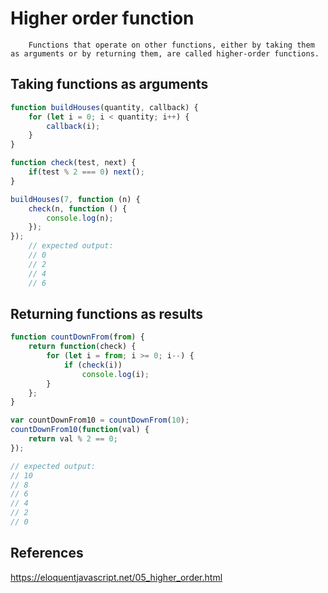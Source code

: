 # Higher order function

        Functions that operate on other functions, either by taking them as arguments or by returning them, are called higher-order functions.

## Taking functions as arguments
```js
function buildHouses(quantity, callback) {
    for (let i = 0; i < quantity; i++) {
        callback(i);
    }
}

function check(test, next) {
    if(test % 2 === 0) next();
}

buildHouses(7, function (n) {
    check(n, function () {
        console.log(n);
    });
});
    // expected output: 
    // 0
    // 2
    // 4
    // 6
```

## Returning functions as results
```js
function countDownFrom(from) {
    return function(check) {
        for (let i = from; i >= 0; i--) {
            if (check(i))
                console.log(i);
        }
    };
}

var countDownFrom10 = countDownFrom(10);
countDownFrom10(function(val) {
    return val % 2 == 0;
});

// expected output:
// 10
// 8
// 6
// 4
// 2
// 0
```
## References

https://eloquentjavascript.net/05_higher_order.html